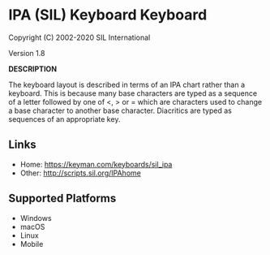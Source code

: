 IPA (SIL) Keyboard Keyboard
=====================

Copyright (C) 2002-2020 SIL International

Version 1.8

__DESCRIPTION__

The keyboard layout is described in terms of an IPA chart 
rather than a keyboard. This is because many base 
characters are typed as a sequence of a letter followed 
by one of <, > or = which are characters used to change 
a base character to another base character. Diacritics are 
typed as sequences of an appropriate key. 

Links
-----
 * Home: https://keyman.com/keyboards/sil_ipa
 * Other: http://scripts.sil.org/IPAhome

Supported Platforms
-------------------
 * Windows
 * macOS
 * Linux
 * Mobile
 
  